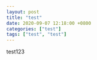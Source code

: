 ```yaml
---
layout: post
title: "test"
date: 2020-09-07 12:18:00 +0800
categories: ["test"]
tags: ["test", "test"]
---
```


test123
